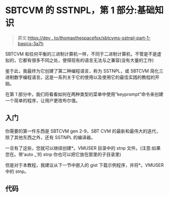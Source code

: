 # SBTCVM 的 SSTNPL，第 1 部分:基础知识

> 原文:[https://dev . to/thomasthespacefox/sbtcvms-sstnpl-part-1-basics-3a7h](https://dev.to/thomasthespacefox/sbtcvms-sstnpl-part-1-basics-3a7h)

SBTCVM 和任何平衡的三进制计算机一样，不同于二进制计算机，不管是不是虚拟的，它都有很多不同之处，使得现有的语言无法与之兼容(没有大量的工作)

鉴于此，我最终为它创建了第二种编程语言，称为 SSTNPL，或 SBTCVM 简化三进制数字编程语言。这是一系列关于它的使用以及使用它的最佳实践的教程的开始。

在第 1 部分中，我们将看看如何在两种类型的菜单中使用“keyprompt”命令来创建一个简单的程序，让用户更改布尔值。

## 入门

你需要的第一件东西是 SBTCVM gen 2-9，SBT CVM 的最新和最伟大的迭代，除了其他东西之外，还有 SSTNPL 的编译器。

一旦有了这些，您就可以继续创建*。VMUSER 目录中的 stnp 文件。(注意:如果您在。带‘auto _’的 stnp 你也可以把它放在那里的子目录里)

但是对于本教程，我建议从下一节中嵌入的 gist 下载示例程序，并将*。VMUSER 中的 stnp。

## 代码